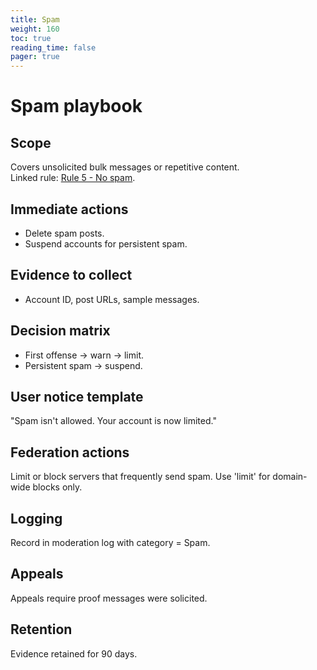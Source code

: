 ```yaml
---
title: Spam
weight: 160
toc: true
reading_time: false
pager: true
---
```


# Spam playbook

## Scope
Covers unsolicited bulk messages or repetitive content.  
Linked rule: [Rule 5 - No spam](/docs/policies/rules/05_no-spam/).

## Immediate actions
- Delete spam posts.  
- Suspend accounts for persistent spam.

## Evidence to collect
- Account ID, post URLs, sample messages.

## Decision matrix
- First offense -> warn -> limit.  
- Persistent spam -> suspend.

## User notice template
"Spam isn't allowed. Your account is now limited."

## Federation actions
Limit or block servers that frequently send spam. Use 'limit' for domain-wide blocks only.

## Logging
Record in moderation log with category = Spam.

## Appeals
Appeals require proof messages were solicited.

## Retention
Evidence retained for 90 days.
